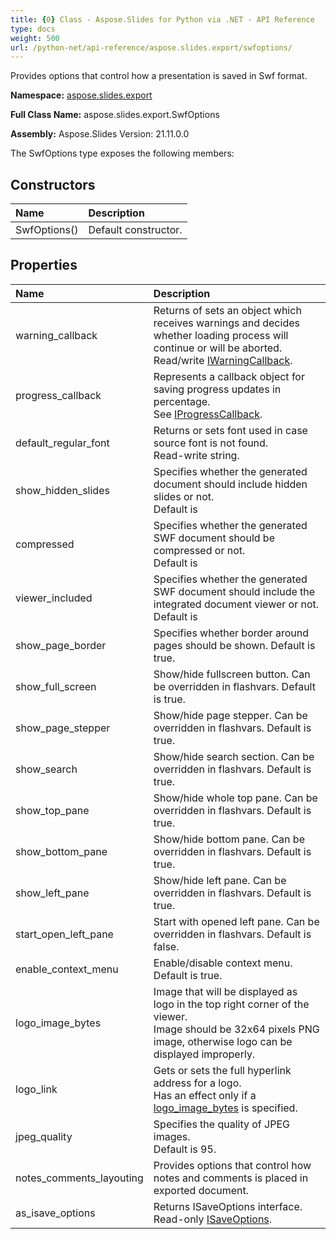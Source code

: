 ```yaml
---
title: {0} Class - Aspose.Slides for Python via .NET - API Reference
type: docs
weight: 500
url: /python-net/api-reference/aspose.slides.export/swfoptions/
---
```


Provides options that control how a presentation is saved in Swf format.

**Namespace:** [aspose.slides.export](/python-net/api-reference/aspose.slides.export/)

**Full Class Name:** aspose.slides.export.SwfOptions

**Assembly:**  Aspose.Slides Version: 21.11.0.0

The SwfOptions type exposes the following members:
## **Constructors**
|**Name**|**Description**|
| :- | :- |
|SwfOptions()|Default constructor.|
## **Properties**
|**Name**|**Description**|
| :- | :- |
|warning_callback|Returns of sets an object which receives warnings and decides whether loading process will continue or will be aborted.<br/>            Read/write [IWarningCallback](/python-net/api-reference/aspose.slides.warnings/iwarningcallback/).|
|progress_callback|Represents a callback object for saving progress updates in percentage.<br/>            See [IProgressCallback](/python-net/api-reference/aspose.slides/iprogresscallback/).|
|default_regular_font|Returns or sets font used in case source font is not found.<br/>            Read-write string.|
|show_hidden_slides|Specifies whether the generated document should include hidden slides or not.<br/>            Default is|
|compressed|Specifies whether the generated SWF document should be compressed or not.<br/>            Default is|
|viewer_included|Specifies whether the generated SWF document should include the integrated document viewer or not.<br/>            Default is|
|show_page_border|Specifies whether border around pages should be shown. Default is true.|
|show_full_screen|Show/hide fullscreen button. Can be overridden in flashvars. Default is true.|
|show_page_stepper|Show/hide page stepper. Can be overridden in flashvars. Default is true.|
|show_search|Show/hide search section. Can be overridden in flashvars. Default is true.|
|show_top_pane|Show/hide whole top pane. Can be overridden in flashvars. Default is true.|
|show_bottom_pane|Show/hide bottom pane. Can be overridden in flashvars. Default is true.|
|show_left_pane|Show/hide left pane. Can be overridden in flashvars. Default is true.|
|start_open_left_pane|Start with opened left pane. Can be overridden in flashvars. Default is false.|
|enable_context_menu|Enable/disable context menu. Default is true.|
|logo_image_bytes|Image that will be displayed as logo in the top right corner of the viewer.<br/>            Image should be 32x64 pixels PNG image, otherwise logo can be displayed improperly.|
|logo_link|Gets or sets the full hyperlink address for a logo.<br/>            Has an effect only if a [logo_image_bytes](/python-net/api-reference/aspose.slides.export/swfoptions/) is specified.|
|jpeg_quality|Specifies the quality of JPEG images.<br/>            Default is 95.|
|notes_comments_layouting|Provides options that control how notes and comments is placed in exported document.|
|as_isave_options|Returns ISaveOptions interface.<br/>            Read-only [ISaveOptions](/python-net/api-reference/aspose.slides.export/isaveoptions/).|
